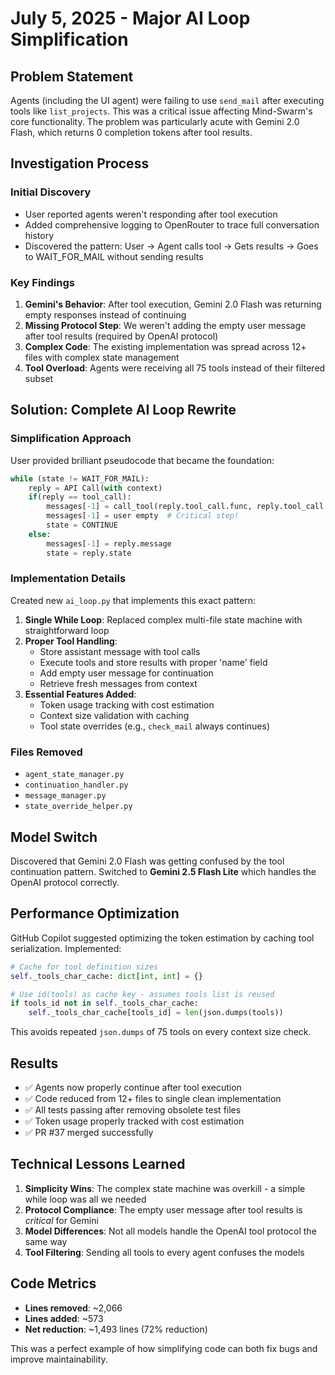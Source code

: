 # July 5, 2025 - Major AI Loop Simplification

## Problem Statement

Agents (including the UI agent) were failing to use `send_mail` after executing tools like `list_projects`. This was a critical issue affecting Mind-Swarm's core functionality. The problem was particularly acute with Gemini 2.0 Flash, which returns 0 completion tokens after tool results.

## Investigation Process

### Initial Discovery
- User reported agents weren't responding after tool execution
- Added comprehensive logging to OpenRouter to trace full conversation history
- Discovered the pattern: User → Agent calls tool → Gets results → Goes to WAIT_FOR_MAIL without sending results

### Key Findings
1. **Gemini's Behavior**: After tool execution, Gemini 2.0 Flash was returning empty responses instead of continuing
2. **Missing Protocol Step**: We weren't adding the empty user message after tool results (required by OpenAI protocol)
3. **Complex Code**: The existing implementation was spread across 12+ files with complex state management
4. **Tool Overload**: Agents were receiving all 75 tools instead of their filtered subset

## Solution: Complete AI Loop Rewrite

### Simplification Approach
User provided brilliant pseudocode that became the foundation:
```python
while (state != WAIT_FOR_MAIL):
    reply = API Call(with context)
    if(reply == tool_call):
        messages[-1] = call_tool(reply.tool_call.func, reply.tool_call.parameters)
        messages[-1] = user empty  # Critical step!
        state = CONTINUE
    else:
        messages[-1] = reply.message 
        state = reply.state
```

### Implementation Details

Created new `ai_loop.py` that implements this exact pattern:

1. **Single While Loop**: Replaced complex multi-file state machine with straightforward loop
2. **Proper Tool Handling**:
   - Store assistant message with tool calls
   - Execute tools and store results with proper 'name' field
   - Add empty user message for continuation
   - Retrieve fresh messages from context
3. **Essential Features Added**:
   - Token usage tracking with cost estimation
   - Context size validation with caching
   - Tool state overrides (e.g., `check_mail` always continues)

### Files Removed
- `agent_state_manager.py`
- `continuation_handler.py`
- `message_manager.py`
- `state_override_helper.py`

## Model Switch

Discovered that Gemini 2.0 Flash was getting confused by the tool continuation pattern. Switched to **Gemini 2.5 Flash Lite** which handles the OpenAI protocol correctly.

## Performance Optimization

GitHub Copilot suggested optimizing the token estimation by caching tool serialization. Implemented:
```python
# Cache for tool definition sizes
self._tools_char_cache: dict[int, int] = {}

# Use id(tools) as cache key - assumes tools list is reused
if tools_id not in self._tools_char_cache:
    self._tools_char_cache[tools_id] = len(json.dumps(tools))
```

This avoids repeated `json.dumps` of 75 tools on every context size check.

## Results

- ✅ Agents now properly continue after tool execution
- ✅ Code reduced from 12+ files to single clean implementation
- ✅ All tests passing after removing obsolete test files
- ✅ Token usage properly tracked with cost estimation
- ✅ PR #37 merged successfully

## Technical Lessons Learned

1. **Simplicity Wins**: The complex state machine was overkill - a simple while loop was all we needed
2. **Protocol Compliance**: The empty user message after tool results is *critical* for Gemini
3. **Model Differences**: Not all models handle the OpenAI tool protocol the same way
4. **Tool Filtering**: Sending all tools to every agent confuses the models

## Code Metrics
- **Lines removed**: ~2,066
- **Lines added**: ~573
- **Net reduction**: ~1,493 lines (72% reduction)

This was a perfect example of how simplifying code can both fix bugs and improve maintainability.